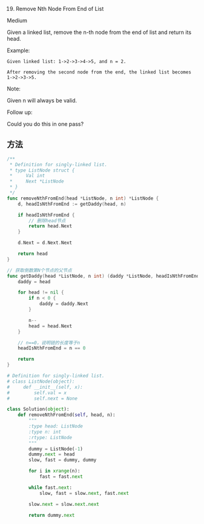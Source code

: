 19. Remove Nth Node From End of List


Medium


Given a linked list, remove the n-th node from the end of list and return its head.

Example:

```
Given linked list: 1->2->3->4->5, and n = 2.

After removing the second node from the end, the linked list becomes 1->2->3->5.
```

Note:

Given n will always be valid.

Follow up:

Could you do this in one pass?

## 方法

```go
/**
 * Definition for singly-linked list.
 * type ListNode struct {
 *     Val int
 *     Next *ListNode
 * }
 */
func removeNthFromEnd(head *ListNode, n int) *ListNode {
    d, headIsNthFromEnd := getDaddy(head, n)

	if headIsNthFromEnd {
		// 删除head节点
		return head.Next
	}

	d.Next = d.Next.Next

	return head
}

// 获取倒数第N个节点的父节点
func getDaddy(head *ListNode, n int) (daddy *ListNode, headIsNthFromEnd bool) {
	daddy = head

	for head != nil {
		if n < 0 {
			daddy = daddy.Next
		}

		n--
		head = head.Next
	}

	// n==0，说明链的长度等于n
	headIsNthFromEnd = n == 0

	return
}
```


```python
# Definition for singly-linked list.
# class ListNode(object):
#     def __init__(self, x):
#         self.val = x
#         self.next = None

class Solution(object):
    def removeNthFromEnd(self, head, n):
        """
        :type head: ListNode
        :type n: int
        :rtype: ListNode
        """
        dummy = ListNode(-1)
        dummy.next = head
        slow, fast = dummy, dummy

        for i in xrange(n):
            fast = fast.next

        while fast.next:
            slow, fast = slow.next, fast.next

        slow.next = slow.next.next

        return dummy.next
```